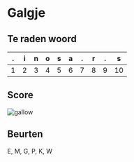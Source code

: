 # Galgje

## Te raden woord

|.|i|n|o|s|a|.|r|.|s|
|-|-|-|-|-|-|-|-|-|-|
|1|2|3|4|5|6|7|8|9|10||

## Score
![gallow](./images/6.png)

## Beurten
E, M, G, P, K, W